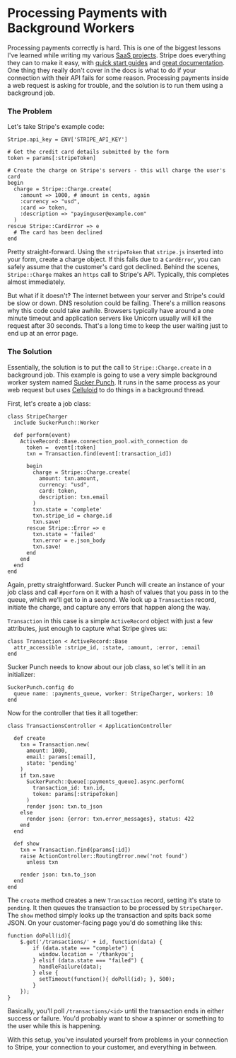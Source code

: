 # Processing Payments with Background Workers

[stripe]: https://stripe.com/docs/tutorials/checkout
[guide]: /payment-integration.html
[docs]: https://stripe.com/docs/api
[sucker_punch]: https://github.com/brandonhilkert/sucker_punch
[Celluloid]: https://github.com/celluloid/celluloid/


Processing payments correctly is hard. This is one of the biggest lessons I've learned while writing my various [SaaS projects](/projects.html). Stripe does everything they can to make it easy, with [quick start guides][stripe] and [great documentation][docs]. One thing they really don't cover in the docs is what to do if your connection with their API fails for some reason. Processing payments inside a web request is asking for trouble, and the solution is to run them using a background job. 

### The Problem

Let's take Stripe's example code:

    Stripe.api_key = ENV['STRIPE_API_KEY']
    
    # Get the credit card details submitted by the form
    token = params[:stripeToken]
    
    # Create the charge on Stripe's servers - this will charge the user's card
    begin
      charge = Stripe::Charge.create(
        :amount => 1000, # amount in cents, again
        :currency => "usd",
        :card => token,
        :description => "payinguser@example.com"
      )
    rescue Stripe::CardError => e
      # The card has been declined
    end
    
Pretty straight-forward. Using the `stripeToken` that `stripe.js` inserted into your form, create a charge object. If this fails due to a `CardError`, you can safely assume that the customer's card got declined. Behind the scenes, `Stripe::Charge` makes an `https` call to Stripe's API. Typically, this completes almost immediately.

But what if it doesn't? The internet between your server and Stripe's could be slow or down. DNS resolution could be failing. There's a million reasons why this code could take awhile. Browsers typically have around a one minute timeout and application servers like Unicorn usually will kill the request after 30 seconds. That's a long time to keep the user waiting just to end up at an error page.

### The Solution

Essentially, the solution is to put the call to `Stripe::Charge.create` in a background job. This example is going to use a very simple background worker system named [Sucker Punch][sucker_punch]. It runs in the same process as your web request but uses [Celluloid][celluloid] to do things in a background thread.

First, let's create a job class:

    class StripeCharger
      include SuckerPunch::Worker

      def perform(event)
        ActiveRecord::Base.connection_pool.with_connection do
          token =  event[:token]
          txn = Transaction.find(event[:transaction_id])

          begin
            charge = Stripe::Charge.create(
              amount: txn.amount,
              currency: "usd",
              card: token,
              description: txn.email
            )
            txn.state = 'complete'
            txn.stripe_id = charge.id
            txn.save!
          rescue Stripe::Error => e
            txn.state = 'failed'
            txn.error = e.json_body
            txn.save!
          end
        end
      end
    end

Again, pretty straightforward. Sucker Punch will create an instance of your job class and call `#perform` on it with a hash of values that you pass in to the queue, which we'll get to in a second. We look up a `Transaction` record, initiate the charge, and capture any errors that happen along the way.

`Transaction` in this case is a simple `ActiveRecord` object with just a few attributes, just enough to capture what Stripe gives us:

    class Transaction < ActiveRecord::Base
      attr_accessible :stripe_id, :state, :amount, :error, :email
    end
    
Sucker Punch needs to know about our job class, so let's tell it in an initializer:

    SuckerPunch.config do
      queue name: :payments_queue, worker: StripeCharger, workers: 10
    end

Now for the controller that ties it all together:

    class TransactionsController < ApplicationController

      def create
        txn = Transaction.new(
          amount: 1000,
          email: params[:email],
          state: 'pending'
        )
        if txn.save
          SuckerPunch::Queue[:payments_queue].async.perform(
            transaction_id: txn.id,
            token: params[:stripeToken]
          )
          render json: txn.to_json
        else
          render json: {error: txn.error_messages}, status: 422
        end
      end
      
      def show
        txn = Transaction.find(params[:id])
        raise ActionController::RoutingError.new('not found')
          unless txn

        render json: txn.to_json
      end
    end

The `create` method creates a new `Transaction` record, setting it's state to `pending`. It then queues the transaction to be processed by `StripeCharger`. The `show` method simply looks up the transaction and spits back some JSON. On your customer-facing page you'd do something like this:

    function doPoll(id){
        $.get('/transactions/' + id, function(data) {
            if (data.state === "complete") {
              window.location = '/thankyou';
            } elsif (data.state === "failed") {
              handleFailure(data);
            } else {
              setTimeout(function(){ doPoll(id); }, 500);
            }
        });
    }
    
Basically, you'll poll `/transactions/<id>` until the transaction ends in either success or failure. You'd probably want to show a spinner or something to the user while this is happening.

With this setup, you've insulated yourself from problems in your connection to Stripe, your connection to your customer, and everything in between.
